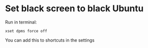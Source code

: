 # Set black screen to black Ubuntu

Run in terminal:

`xset dpms force off`

You can add this to shortcuts in the settings